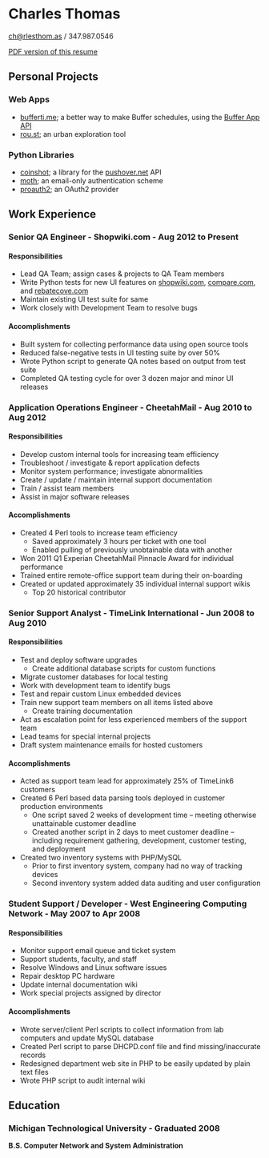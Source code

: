 # Charles Thomas

[ch@rlesthom.as](mailto:ch@rlesthom.as) / 347.987.0546

[PDF version of this resume](http://cha.rlesthom.as/charles_thomas_resume.pdf)

## Personal Projects
### Web Apps
* [bufferti.me](http://www.bufferti.me); a better way to make Buffer schedules, using the [Buffer App API](http://bufferapp.com)
* [rou.st](http://www.rou.st); an urban exploration tool

### Python Libraries
* [coinshot](https://pypi.python.org/pypi/coinshot); a library for the [pushover.net](http://pushover.net) API
* [moth](https://pypi.python.org/pypi/moth); an email-only authentication scheme
* [proauth2](https://pypi.python.org/pypi/proauth2); an OAuth2 provider
	
## Work Experience
### Senior QA Engineer - Shopwiki.com - Aug 2012 to Present
#### Responsibilities
* Lead QA Team; assign cases & projects to QA Team members
* Write Python tests for new UI features on [shopwiki.com](http://shopwiki.com), [compare.com](http://compare.com), and [rebatecove.com](http://rebatecove.com)
* Maintain existing UI test suite for same
* Work closely with Development Team to resolve bugs

#### Accomplishments
* Built system for collecting performance data using open source tools
* Reduced false-negative tests in UI testing suite by over 50%
* Wrote Python script to generate QA notes based on output from test suite
* Completed QA testing cycle for over 3 dozen major and minor UI releases

### Application Operations Engineer - CheetahMail - Aug 2010 to Aug 2012
#### Responsibilities
* Develop custom internal tools for increasing team efficiency
* Troubleshoot / investigate & report application defects
* Monitor system performance; investigate abnormalities
* Create / update / maintain internal support documentation
* Train / assist team members
* Assist in major software releases

#### Accomplishments
* Created 4 Perl tools to increase team efficiency
	* Saved approximately 3 hours per ticket with one tool
	* Enabled pulling of previously unobtainable data with another
* Won 2011 Q1 Experian CheetahMail Pinnacle Award for individual performance
* Trained entire remote-office support team during their on-boarding
* Created or updated approximately 35 individual internal support wikis
	* Top 20 historical contributor

### Senior Support Analyst - TimeLink International - Jun 2008 to Aug 2010
#### Responsibilities
* Test and deploy software upgrades
	* Create additional database scripts for custom functions
* Migrate customer databases for local testing
* Work with development team to identify bugs
* Test and repair custom Linux embedded devices
* Train new support team members on all items listed above
	* Create training documentation
* Act as escalation point for less experienced members of the support team
* Lead teams for special internal projects
* Draft system maintenance emails for hosted customers

#### Accomplishments
* Acted as support team lead for approximately 25% of TimeLink6 customers
* Created 6 Perl based data parsing tools deployed in customer production environments
	* One script saved 2 weeks of development time – meeting otherwise unattainable customer deadline
	* Created another script in 2 days to meet customer deadline – including requirement gathering, development, customer testing, and deployment
* Created two inventory systems with PHP/MySQL
	* Prior to first inventory system, company had no way of tracking devices
	* Second inventory system added data auditing and user configuration
	
### Student Support / Developer - West Engineering Computing Network - May 2007 to Apr 2008
#### Responsibilities
* Monitor support email queue and ticket system
* Support students, faculty, and staff
* Resolve Windows and Linux software issues
* Repair desktop PC hardware
* Update internal documentation wiki
* Work special projects assigned by director

#### Accomplishments
* Wrote server/client Perl scripts to collect information from lab computers and update MySQL database
* Created Perl script to parse DHCPD.conf file and find missing/inaccurate records
* Redesigned department web site in PHP to be easily updated by plain text files
* Wrote PHP script to audit internal wiki

## Education
### Michigan Technological University - Graduated 2008
**B.S. Computer Network and System Administration**
